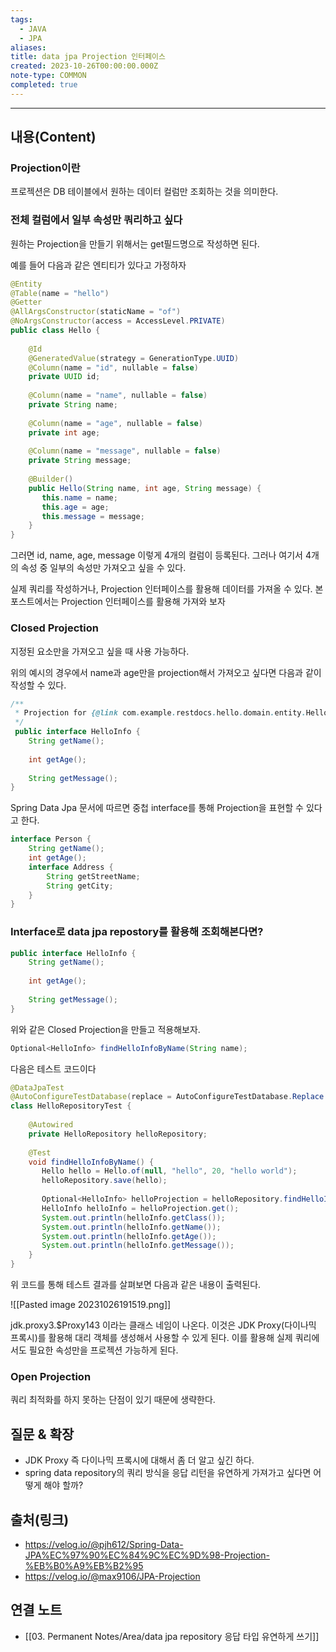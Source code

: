 ```yaml
---
tags:
  - JAVA
  - JPA
aliases: 
title: data jpa Projection 인터페이스
created: 2023-10-26T00:00:00.000Z
note-type: COMMON
completed: true
---
```



----
## 내용(Content)

### Projection이란

프로젝션은 DB 테이블에서 원하는 데이터 컬럼만 조회하는 것을 의미한다. 

### 전체 컬럼에서 일부 속성만 쿼리하고 싶다

원하는 Projection을 만들기 위해서는 get필드명으로 작성하면 된다.

예를 들어 다음과 같은 엔티티가 있다고 가정하자

```java
@Entity  
@Table(name = "hello")  
@Getter  
@AllArgsConstructor(staticName = "of")  
@NoArgsConstructor(access = AccessLevel.PRIVATE)  
public class Hello {  
  
    @Id  
    @GeneratedValue(strategy = GenerationType.UUID)  
    @Column(name = "id", nullable = false)  
    private UUID id;  
  
    @Column(name = "name", nullable = false)  
    private String name;  
  
    @Column(name = "age", nullable = false)  
    private int age;  
  
    @Column(name = "message", nullable = false)  
    private String message;  
  
    @Builder()  
    public Hello(String name, int age, String message) {  
       this.name = name;  
       this.age = age;  
       this.message = message;  
    }  
}
```

그러면 id, name, age, message 이렇게 4개의 컬럼이 등록된다. 그러나 여기서 4개의 속성 중 일부의 속성만 가져오고 싶을 수 있다. 

실제 쿼리를 작성하거나, Projection 인터페이스를 활용해 데이터를 가져올 수 있다. 본 포스트에서는 Projection 인터페이스를 활용해 가져와 보자


### Closed Projection
지정된 요소만을 가져오고 싶을 때 사용 가능하다.

위의 예시의 경우에서 name과 age만을 projection해서 가져오고 싶다면 다음과 같이 작성할 수 있다.
```java
/**  
 * Projection for {@link com.example.restdocs.hello.domain.entity.Hello}  
 */
 public interface HelloInfo {  
    String getName();  
  
    int getAge();  
  
    String getMessage();  
}
```

Spring Data Jpa 문서에 따르면 중첩 interface를 통해 Projection을 표현할 수 있다고 한다.

```java
interface Person {
	String getName();
	int getAge();
	interface Address {
		String getStreetName;
		String getCity;
	}
}
```

### Interface로 data jpa repostory를 활용해 조회해본다면?

```java
public interface HelloInfo {  
    String getName();  
  
    int getAge();  
  
    String getMessage();  
}
```

위와 같은 Closed Projection을 만들고 적용해보자.

```java
Optional<HelloInfo> findHelloInfoByName(String name);
```


다음은 테스트 코드이다

```java
@DataJpaTest  
@AutoConfigureTestDatabase(replace = AutoConfigureTestDatabase.Replace.NONE)  
class HelloRepositoryTest {  
  
    @Autowired  
    private HelloRepository helloRepository;  
  
    @Test  
    void findHelloInfoByName() {  
       Hello hello = Hello.of(null, "hello", 20, "hello world");  
       helloRepository.save(hello);  
  
       Optional<HelloInfo> helloProjection = helloRepository.findHelloInfoByName("hello");  
       HelloInfo helloInfo = helloProjection.get();  
       System.out.println(helloInfo.getClass());  
       System.out.println(helloInfo.getName());  
       System.out.println(helloInfo.getAge());  
       System.out.println(helloInfo.getMessage());  
    }
}
```

위 코드를 통해 테스트 결과를 살펴보면 다음과 같은 내용이 출력된다.

![[Pasted image 20231026191519.png]]

jdk.proxy3.$Proxy143 이라는 클래스 네임이 나온다. 이것은 JDK Proxy(다이나믹 프록시)를 활용해 대리 객체를 생성해서 사용할 수 있게 된다. 이를 활용해 실제 쿼리에서도 필요한 속성만을 프로젝션 가능하게 된다.

### Open Projection

쿼리 최적화를 하지 못하는 단점이 있기 때문에 생략한다.





## 질문 & 확장

- JDK Proxy 즉 다이나믹 프록시에 대해서 좀 더 알고 싶긴 하다.
- spring data repository의 쿼리 방식을 응답 리턴을 유연하게 가져가고 싶다면 어떻게 해야 할까?

## 출처(링크)
- https://velog.io/@pjh612/Spring-Data-JPA%EC%97%90%EC%84%9C%EC%9D%98-Projection-%EB%B0%A9%EB%B2%95
- https://velog.io/@max9106/JPA-Projection
## 연결 노트
- [[03. Permanent Notes/Area/data jpa repository 응답 타입 유연하게 쓰기]]










